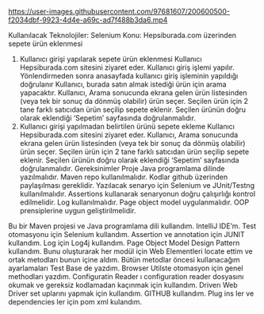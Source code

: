 

https://user-images.githubusercontent.com/97681607/200600500-f2034dbf-9923-4d4e-a69c-ad7f488b3da6.mp4

Kullanılacak Teknolojiler: Selenium
Konu: Hepsiburada.com üzerinden sepete ürün eklenmesi 

1. Kullanıcı girişi yapılarak sepete ürün eklenmesi
Kullanıcı Hepsiburada.com sitesini ziyaret eder.
Kullanıcı giriş işlemi yapılır.
Yönlendirmeden sonra anasayfada kullanıcı giriş işleminin yapıldığı doğrulanır
Kullanıcı, burada satın almak istediği ürün için arama yapacaktır.
Kullanıcı, Arama sonucunda ekrana gelen ürün listesinden (veya tek bir sonuç da dönmüş olabilir) ürün seçer.
Seçilen ürün için 2 tane farklı satıcıdan ürün seçilip sepete eklenir.
Seçilen ürünün doğru olarak eklendiği ‘Sepetim’ sayfasında doğrulanmalıdır.
2. Kullanıcı girişi yapılmadan belirtilen ürünü sepete ekleme
Kullanıcı Hepsiburada.com sitesini ziyaret eder.
Kullanıcı, Arama sonucunda ekrana gelen ürün listesinden (veya tek bir sonuç da dönmüş olabilir) ürün seçer.
Seçilen ürün için 2 tane farklı satıcıdan ürün seçilip sepete eklenir.
Seçilen ürünün doğru olarak eklendiği ‘Sepetim’ sayfasında doğrulanmalıdır.
Gereksinimler
Proje Java programlama dilinde yazılmalıdır. Maven repo kullanılmalıdır.
Kodlar github üzerinden paylaşılması gereklidir. 
Yazılacak senaryo için Selenium ve JUnit/Testng kullanılmalıdır.
Assertions kullanarak senaryonun doğru çalışırlığı kontrol edilmelidir.
Log kullanılmalıdır.
Page object model uygulanmalıdır.
OOP prensiplerine uygun geliştirilmelidir.

Bu bir Maven projesi ve Java programlama dili kullandım. IntelliJ IDE’m. Test otomasyonu için Selenium kullandım. Assertion ve annotation için JUNIT kullandım. Log için Log4j kullandım.
Page Object Model Design Pattern kullandım. Bunu oluşturarak her modül için Web Elementleri locate ettim ve ortak metodları bunun içine aldım. 
Bütün metodlar öncesi kullanacağım ayarlamaları Test Base de yazdım.
Browser Utilste otomasyon için genel methodları yazdım.
Configuratin Reader ı configuration reader dosyasını okumak ve gereksiz kodlamadan kaçınmak için kullandım.
Driverı Web Driver set uplarını yapmak için kullandım.
GITHUB kullandım.
Plug ins ler ve dependencies ler için pom xml kulandım.
